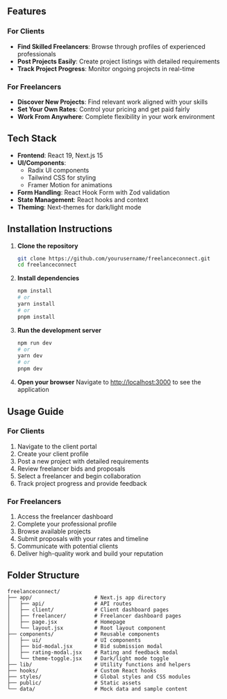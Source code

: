 ## Features

### For Clients
- **Find Skilled Freelancers**: Browse through profiles of experienced professionals
- **Post Projects Easily**: Create project listings with detailed requirements
- **Track Project Progress**: Monitor ongoing projects in real-time

### For Freelancers
- **Discover New Projects**: Find relevant work aligned with your skills
- **Set Your Own Rates**: Control your pricing and get paid fairly
- **Work From Anywhere**: Complete flexibility in your work environment

## Tech Stack

- **Frontend**: React 19, Next.js 15
- **UI/Components**: 
  - Radix UI components
  - Tailwind CSS for styling
  - Framer Motion for animations
- **Form Handling**: React Hook Form with Zod validation
- **State Management**: React hooks and context
- **Theming**: Next-themes for dark/light mode

## Installation Instructions

1. **Clone the repository**
   ```bash
   git clone https://github.com/yourusername/freelanceconnect.git
   cd freelanceconnect
   ```

2. **Install dependencies**
   ```bash
   npm install
   # or
   yarn install
   # or
   pnpm install
   ```

3. **Run the development server**
   ```bash
   npm run dev
   # or
   yarn dev
   # or
   pnpm dev
   ```

4. **Open your browser**
   Navigate to [http://localhost:3000](http://localhost:3000) to see the application

## Usage Guide

### For Clients
1. Navigate to the client portal
2. Create your client profile
3. Post a new project with detailed requirements
4. Review freelancer bids and proposals
5. Select a freelancer and begin collaboration
6. Track project progress and provide feedback

### For Freelancers
1. Access the freelancer dashboard
2. Complete your professional profile
3. Browse available projects
4. Submit proposals with your rates and timeline
5. Communicate with potential clients
6. Deliver high-quality work and build your reputation

## Folder Structure

```
freelanceconnect/
├── app/                    # Next.js app directory
│   ├── api/                # API routes
│   ├── client/             # Client dashboard pages
│   ├── freelancer/         # Freelancer dashboard pages
│   ├── page.jsx            # Homepage
│   └── layout.jsx          # Root layout component
├── components/             # Reusable components
│   ├── ui/                 # UI components
│   ├── bid-modal.jsx       # Bid submission modal
│   ├── rating-modal.jsx    # Rating and feedback modal
│   └── theme-toggle.jsx    # Dark/light mode toggle
├── lib/                    # Utility functions and helpers
├── hooks/                  # Custom React hooks
├── styles/                 # Global styles and CSS modules
├── public/                 # Static assets
└── data/                   # Mock data and sample content
```
